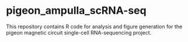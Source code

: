 # pigeon_ampulla_scRNA-seq
This repository contains R code for analysis and figure generation for the pigeon magnetic circuit single-cell RNA-sequencing project.
